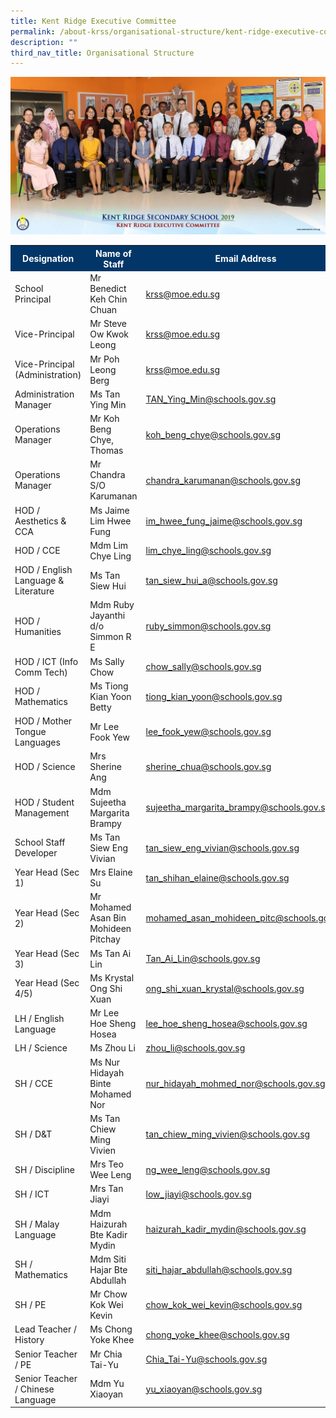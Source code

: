 ```yaml
---
title: Kent Ridge Executive Committee
permalink: /about-krss/organisational-structure/kent-ridge-executive-committee/
description: ""
third_nav_title: Organisational Structure
---
```

![Kent Ridge Executive Committee](/images/kent-ridge-executive-committee-2-1024x512.jpg)
<html>
<head>
<style>
table, th, td {
border-collapse: collapse;
}
</style>
</head>
	<tbody>
<table>
  <tr style="background-color:#033668">
    <th style="font-weight:bold; color:#ffffff;width: 400px;">Designation </th>
    <th style="font-weight:bold; color:#ffffff;width: 400px;">Name of Staff</th>
		<th style="font-weight:bold; color:#ffffff;width:300px;">Email Address</th>
  </tr>
  <tr>
    <td>School Principal</td>
    <td>Mr Benedict Keh Chin Chuan</td>
    <td><a href="mailto:krss@moe.edu.sg">krss@moe.edu.sg</a></td>
  </tr>
  <tr>
     <td>Vice-Principal</td>
     <td>Mr Steve Ow Kwok Leong</td>
     <td><a href="mailto:krss@moe.edu.sg">krss@moe.edu.sg</a></td>
  </tr>
  <tr>
     <td>Vice-Principal (Administration)</td>
     <td>Mr Poh Leong Berg</td>
     <td><a href="mailto:krss@moe.edu.sg">krss@moe.edu.sg</a></td>
  </tr>
  <tr>
     <td>Administration Manager</td>
     <td>Ms Tan Ying Min</td>
     <td><a href="mailto:krTAN_Ying_Min@schools.gov.sg">TAN_Ying_Min@schools.gov.sg</a></td>
  </tr>
  <tr>
    <td>Operations Manager</td>
     <td>Mr Koh Beng Chye, Thomas</td>
     <td><a href="mailto:koh_beng_chye@schools.gov.sg">koh_beng_chye@schools.gov.sg</a></td>
  </tr>
  <tr>
     <td>Operations Manager</td>
     <td>Mr Chandra S/O Karumanan</td>
     <td><a href="mailto:chandra_karumanan@schools.gov.sg">chandra_karumanan@schools.gov.sg</a></td>
  </tr>
  <tr>
     <td>HOD / Aesthetics &amp; CCA</td>
     <td>Ms Jaime Lim Hwee Fung</td>
     <td><a href="mailto:im_hwee_fung_jaime@schools.gov.sg">im_hwee_fung_jaime@schools.gov.sg</a></td>
  </tr>
  <tr>
     <td>HOD / CCE</td>
     <td>Mdm Lim Chye Ling</td>
     <td><a href="mailto:lim_chye_ling@schools.gov.sg">lim_chye_ling@schools.gov.sg</a></td>
  </tr>
  <tr>
     <td>HOD / English Language &amp; Literature</td>
     <td>Ms Tan Siew Hui</td>
     <td><a href="mailto:tan_siew_hui_a@schools.gov.sg">tan_siew_hui_a@schools.gov.sg</a></td>
  </tr>
  <tr>
     <td>HOD / Humanities</td>
     <td>Mdm Ruby Jayanthi d/o Simmon R E</td>
     <td><a href="mailto:ruby_simmon@schools.gov.sg">ruby_simmon@schools.gov.sg</a></td>
  </tr>
  <tr>
     <td>HOD / ICT (Info Comm Tech)</td>
     <td>Ms Sally Chow</td>
     <td><a href="mailto:chow_sally@schools.gov.sg">chow_sally@schools.gov.sg</a></td>
  </tr>
  <tr>
     <td>HOD / Mathematics</td>
     <td>Ms Tiong Kian Yoon Betty</td>
     <td><a href="mailto:tiong_kian_yoon@schools.gov.sg">tiong_kian_yoon@schools.gov.sg</a></td>
  </tr>
  <tr>
    <td>HOD / Mother Tongue Languages</td>
     <td>Mr Lee Fook Yew</td>
     <td><a href="mailto:lee_fook_yew@schools.gov.sg">lee_fook_yew@schools.gov.sg</a></td>
  </tr>
  <tr>
     <td>HOD / Science</td>
     <td>Mrs Sherine Ang</td>
     <td><a href="mailto:sherine_chua@schools.gov.sg">sherine_chua@schools.gov.sg</a></td>
  </tr>
  <tr>
     <td>HOD / Student Management</td>
     <td>Mdm Sujeetha Margarita Brampy</td>
     <td><a href="mailto:sujeetha_margarita_brampy@schools.gov.sg">sujeetha_margarita_brampy@schools.gov.sg</a></td>
  </tr>
  <tr>
     <td>School Staff Developer</td>
     <td>Ms Tan Siew Eng Vivian</td>
    <td><a href="mailto:tan_siew_eng_vivian@schools.gov.sg">tan_siew_eng_vivian@schools.gov.sg</a></td>
  </tr>
  <tr>
     <td>Year Head (Sec 1)</td>
     <td>Mrs Elaine Su</td>
     <td><a href="mailto:tan_shihan_elaine@schools.gov.sg">tan_shihan_elaine@schools.gov.sg</a></td>
  </tr>
  <tr>
    <td>Year Head (Sec 2)</td>
     <td>Mr Mohamed Asan Bin Mohideen Pitchay</td>
    <td class="tg-lm9i"><a href="mailto:mohamed_asan_mohideen_pitc@schools.gov.sg">mohamed_asan_mohideen_pitc@schools.gov.sg</a></td>
  </tr>
  <tr>
     <td>Year Head (Sec 3)</td>
    <td>Ms Tan Ai Lin</td>
     <td><a href="mailto:Tan_Ai_Lin@schools.gov.sg">Tan_Ai_Lin@schools.gov.sg</a></td>
  </tr>
  <tr>
     <td>Year Head (Sec 4/5)</td>
     <td>Ms Krystal Ong Shi Xuan</td>
     <td><a href="mailto:ong_shi_xuan_krystal@schools.gov.sg">ong_shi_xuan_krystal@schools.gov.sg</a></td>
  </tr>
  <tr>
     <td>LH / English Language</td>
     <td>Mr Lee Hoe Sheng Hosea</td>
     <td><a href="mailto:lee_hoe_sheng_hosea@schools.gov.sg">lee_hoe_sheng_hosea@schools.gov.sg</a></td>
  </tr>
  <tr>
     <td>LH / Science</td>
     <td>Ms Zhou Li</td>
     <td><a href="mailto:zhou_li@schools.gov.sg">zhou_li@schools.gov.sg</a></td>
  </tr>
  <tr>
     <td>SH / CCE</td>
     <td>Ms Nur Hidayah Binte Mohamed Nor</td>
    <td><a href="mailto:nur_hidayah_mohmed_nor@schools.gov.sg">nur_hidayah_mohmed_nor@schools.gov.sg</a></td>
  </tr>
  <tr>
     <td>SH / D&amp;T</td>
     <td>Ms Tan Chiew Ming Vivien</td>
     <td><a href="mailto:tan_chiew_ming_vivien@schools.gov.sg">tan_chiew_ming_vivien@schools.gov.sg</a></td>
  </tr>
  <tr>
     <td>SH / Discipline</td>
     <td>Mrs Teo Wee Leng</td>
     <td><a href="mailto:ng_wee_leng@schools.gov.sg">ng_wee_leng@schools.gov.sg</a></td>
  </tr>
  <tr>
     <td>SH / ICT</td>
     <td>Mrs Tan Jiayi</td>
     <td><a href="mailto:low_jiayi@schools.gov.sg">low_jiayi@schools.gov.sg</a></td>
  </tr>
  <tr>
     <td>SH / Malay Language</td>
     <td>Mdm Haizurah Bte Kadir Mydin</td>
     <td><a href="mailto:haizurah_kadir_mydin@schools.gov.sg">haizurah_kadir_mydin@schools.gov.sg</a></td>
  </tr>
  <tr>
     <td>SH / Mathematics</td>
     <td>Mdm Siti Hajar Bte Abdullah</td>
     <td><a href="mailto:siti_hajar_abdullah@schools.gov.sg">siti_hajar_abdullah@schools.gov.sg</a></td>
  </tr>
  <tr>
     <td>SH / PE</td>
     <td>Mr Chow Kok Wei Kevin</td>
     <td><a href="mailto:chow_kok_wei_kevin@schools.gov.sg">chow_kok_wei_kevin@schools.gov.sg</a></td>
  </tr>
  <tr>
     <td>Lead Teacher / History</td>
     <td>Ms Chong Yoke Khee</td>
     <td><a href="mailto:hidachong_yoke_khee@schools.gov.sg">chong_yoke_khee@schools.gov.sg</a></td>
  </tr>
  <tr>
    <td>Senior Teacher / PE</td>
     <td>Mr Chia Tai-Yu</td>
     <td><a href="mailto:Chia_Tai-Yu@schools.gov.sg">Chia_Tai-Yu@schools.gov.sg</a></td>
  </tr>
  <tr>
     <td>Senior Teacher / Chinese Language</td>
     <td>Mdm Yu Xiaoyan</td>
     <td><a href="mailto:yu_xiaoyan@schools.gov.sg">yu_xiaoyan@schools.gov.sg</a></td>
  </tr>
</tbody>
</table>
